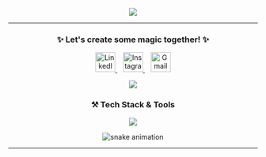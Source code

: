 <!-- Header RGB Gradient -->
<p align="center">
  <img src="https://readme-typing-svg.herokuapp.com?font=Fira+Code&size=35&duration=3000&pause=1000&color=00FFFF&center=true&vCenter=true&width=900&lines=🌈+Welcome+to+My+GitHub+Universe;✨+Glowing+Dev+Vibes!" />
</p>

---

<!-- Title -->
<h3 align="center">✨ Let's create some magic together! ✨</h3>

<!-- Social Links -->
<p align="center">
  <a href="http://linkedin.com/in/hieu-thai-huynh-63a942265" target="_blank">
    <img alt="LinkedIn" height="40" src="https://cdn.jsdelivr.net/gh/devicons/devicon/icons/linkedin/linkedin-original.svg" />
  </a>
  &nbsp;&nbsp;
  <a href="https://www.instagram.com/hh_thai/" target="_blank">
    <img alt="Instagram" height="40" src="https://cdn-icons-png.flaticon.com/512/174/174855.png" />
  </a>
  &nbsp;&nbsp;
  <a href="mailto:hhthai2002@gmail.com" target="_blank">
    <img alt="Gmail" height="40" src="https://cdn-icons-png.flaticon.com/512/281/281769.png" />
  </a>
</p>

<!-- Typing Animation -->
<p align="center">
  <img src="https://readme-typing-svg.herokuapp.com?font=Fira+Code&size=24&duration=4000&pause=1000&color=FF00CC&center=true&vCenter=true&width=700&lines=🚀+Software+Engineer+from+FPT+University;💡+Creative+Coding+Enthusiast;🌐+Let's+Build+the+Future+Together!" />
</p>

<!-- Tech Stack -->
<h3 align="center">⚒️ Tech Stack & Tools</h3>
<p align="center">
  <img src="https://skillicons.dev/icons?i=java,spring,dotnet,js,ts,html,css,react,nextjs,nodejs,azure,figma&theme=light" />
</p>

<!-- Snake Animation -->
<p align="center">
  <img src="https://github.com/eagrundy/eagrundy/blob/output/github-contribution-grid-snake.svg" alt="snake animation" />
</p>

---
